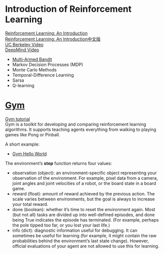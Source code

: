 # Introduction of Reinforcement Learning  

[Reinforcement Learning: An Introduction](http://incompleteideas.net/book/the-book-2nd.html)  
[Reinforcement Learning: An Introduction中文版](https://rl.qiwihui.com/zh_CN/latest/index.html)  
[UC Berkeley Video](https://www.youtube.com/watch?v=Q4kF8sfggoI&list=PLkFD6_40KJIznC9CDbVTjAF2oyt8_VAe3)  
[DeepMind Video](https://www.youtube.com/watch?v=2pWv7GOvuf0&list=PLqYmG7hTraZDM-OYHWgPebj2MfCFzFObQ)  
  
* [Multi-Armed Bandit](https://github.com/DonghaoQiao/Machine-Learning/blob/master/Reinforcement%20Learning/Multi_Armed_Bandit.py)  
* Markov Decision Processes (MDP)  
* Monte Carlo Methods  
* Temporal-Difference Learning  
* Sarsa  
* Q-learning  

# [Gym](https://gym.openai.com)  
[Gym tutorial](https://gym.openai.com/docs/#getting-started-with-gym)  
Gym is a toolkit for developing and comparing reinforcement learning algorithms. It supports teaching agents everything from walking to playing games like Pong or Pinball.  

A short example:  
* [Gym Hello World](https://github.com/DonghaoQiao/Machine-Learning/blob/master/Reinforcement%20Learning/Gym_CartPole.py)  

The environment’s **step** function returns four values:
* observation (object): an environment-specific object representing your observation of the environment. For example, pixel data from a camera, joint angles and joint velocities of a robot, or the board state in a board game.
* reward (float): amount of reward achieved by the previous action. The scale varies between environments, but the goal is always to increase your total reward.
* done (boolean): whether it’s time to reset the environment again. Most (but not all) tasks are divided up into well-defined episodes, and done being True indicates the episode has terminated. (For example, perhaps the pole tipped too far, or you lost your last life.)
* info (dict): diagnostic information useful for debugging. It can sometimes be useful for learning (for example, it might contain the raw probabilities behind the environment’s last state change). However, official evaluations of your agent are not allowed to use this for learning.
